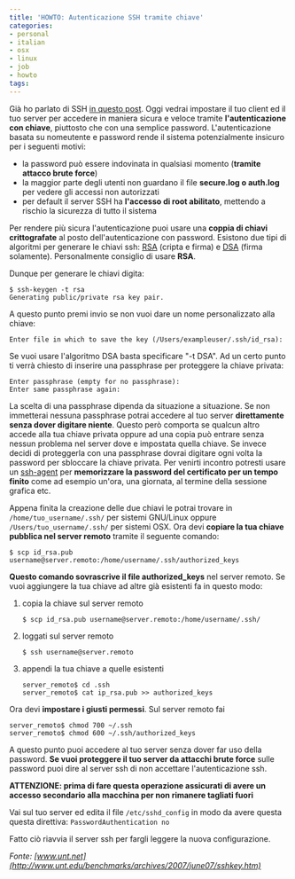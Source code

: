 ```yaml
---
title: 'HOWTO: Autenticazione SSH tramite chiave'
categories:
- personal
- italian
- osx
- linux
- job
- howto
tags:
---
```

Già ho parlato di SSH [in questo post]({{site.url}}/2009/08/22/howto-tunneling-con-ssh/).
Oggi vedrai impostare il tuo client ed il tuo server per
accedere in maniera sicura e veloce tramite **l'autenticazione con chiave**,
piuttosto che con una semplice password. L'autenticazione basata su nomeutente
e password rende il sistema potenzialmente insicuro per i seguenti motivi:

  * la password può essere indovinata in qualsiasi momento (**tramite attacco brute force**)
  * la maggior parte degli utenti non guardano il file **secure.log o auth.log** per vedere gli accessi non autorizzati
  * per default il server SSH ha **l'accesso di root abilitato**, mettendo a rischio la sicurezza di tutto il sistema
  
Per rendere più sicura l'autenticazione puoi usare una **coppia di chiavi
crittografate** al posto dell'autenticazione con password. Esistono due tipi
di algoritmi per generare le chiavi ssh:
[RSA](http://it.wikipedia.org/wiki/RSA) (cripta e firma) e
[DSA](http://it.wikipedia.org/wiki/Digital_Signature_Algorithm) (firma
solamente). Personalmente consiglio di usare **RSA**.

Dunque per generare le chiavi digita:

```
$ ssh-keygen -t rsa  
Generating public/private rsa key pair.
```

A questo punto premi invio se non vuoi dare un nome personalizzato alla
chiave:

```
Enter file in which to save the key (/Users/exampleuser/.ssh/id_rsa):
```

Se vuoi usare l'algoritmo DSA basta specificare "-t DSA". Ad un certo punto ti
verrà chiesto di inserire una passphrase per proteggere la chiave privata:

```
Enter passphrase (empty for no passphrase):  
Enter same passphrase again:
```

La scelta di una passphrase dipenda da situazione a situazione. Se non
immetterai nessuna passphrase potrai accedere al tuo server **direttamente
senza dover digitare niente**. Questo però comporta se qualcun altro accede
alla tua chiave privata oppure ad una copia può entrare senza nessun problema
nel server dove e impostata quella chiave. Se invece decidi di proteggerla con
una passphrase dovrai digitare ogni volta la password per sbloccare la chiave
privata. Per venirti incontro potresti usare un
[ssh-agent](http://www.openbsd.org/cgi-bin/man.cgi?query=ssh-agent&sektion=1) per
**memorizzare la password del certificato per un tempo finito** come ad
esempio un'ora, una giornata, al termine della sessione grafica etc.

Appena finita la creazione delle due chiavi le potrai trovare in
`/home/tuo_username/.ssh/` per sistemi GNU/Linux oppure
`/Users/tuo_username/.ssh/` per sistemi OSX. Ora devi **copiare la tua
chiave pubblica nel server remoto** tramite il seguente comando:

```
$ scp id_rsa.pub username@server.remoto:/home/username/.ssh/authorized_keys
```
**Questo comando sovrascrive il file authorized_keys** nel server remoto. Se vuoi aggiungere la tua chiave ad altre già esistenti fa in questo modo:

  1. copia la chiave sul server remoto
     
     ```
     $ scp id_rsa.pub username@server.remoto:/home/username/.ssh/
     ```
  2. loggati sul server remoto

     ```    
     $ ssh username@server.remoto
     ```
  3. appendi la tua chiave a quelle esistenti
     
     ```    
     server_remoto$ cd .ssh  
     server_remoto$ cat ip_rsa.pub >> authorized_keys
     ```

Ora devi **impostare i giusti permessi**. Sul server remoto fai

```
server_remoto$ chmod 700 ~/.ssh  
server_remoto$ chmod 600 ~/.ssh/authorized_keys
```

A questo punto puoi accedere al tuo server senza dover far uso della password.
**Se vuoi proteggere il tuo server da attacchi brute force** sulle password
puoi dire al server ssh di non accettare l'autenticazione ssh.

**ATTENZIONE: prima di fare questa operazione assicurati di avere un accesso secondario alla macchina per non rimanere tagliati fuori**

Vai sul tuo server ed edita il file `/etc/sshd_config` in modo da avere
questa questa direttiva: `PasswordAuthentication no`

Fatto ciò riavvia il server ssh per fargli leggere la nuova configurazione.

_Fonte: [www.unt.net](http://www.unt.edu/benchmarks/archives/2007/june07/sshkey.htm)_

